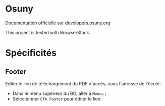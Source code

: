# Osuny

[Documentation officielle sur developers.osuny.org](https://developers.osuny.org/docs/website/)

This project is tested with BrowserStack.

# Spécificités
## Footer
Éditer le lien de téléchargement du PDF d'accès, sous l'adresse de l'école:
- Dans le menu supérieur du BO, aller à `Menus` ;
- Sélectionner `CTA Footer` pour éditer le lien.

